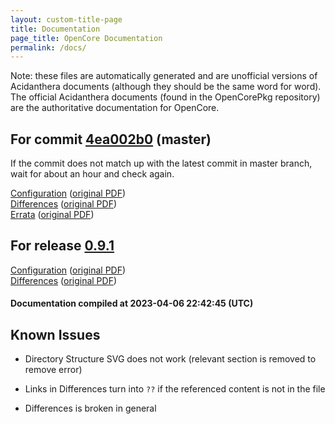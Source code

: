 ```yaml
---
layout: custom-title-page
title: Documentation
page_title: OpenCore Documentation
permalink: /docs/
---
```

Note: these files are automatically generated and are unofficial versions of Acidanthera documents (although they should be the same word for word). The official Acidanthera documents (found in the OpenCorePkg repository) are the authoritative documentation for OpenCore.

## For commit [4ea002b0](https://github.com/acidanthera/OpenCorePkg/tree/4ea002b08f22f9f4a92d4a76e6b2f9d69a254d8e) (master)

If the commit does not match up with the latest commit in master branch, wait for about an hour and check again.

[Configuration](latest/Configuration.html) ([original PDF](https://github.com/acidanthera/OpenCorePkg/blob/4ea002b08f22f9f4a92d4a76e6b2f9d69a254d8e/Docs/Configuration.pdf))
<br>
[Differences](latest/Differences.html) ([original PDF](https://github.com/acidanthera/OpenCorePkg/blob/4ea002b08f22f9f4a92d4a76e6b2f9d69a254d8e/Docs/Differences/Differences.pdf))
<br>
[Errata](latest/Errata.html) ([original PDF](https://github.com/acidanthera/OpenCorePkg/blob/4ea002b08f22f9f4a92d4a76e6b2f9d69a254d8e/Docs/Errata/Errata.pdf))

## For release [0.9.1](https://github.com/acidanthera/OpenCorePkg/tree/0.9.1)

[Configuration](release/Configuration.html) ([original PDF](https://github.com/acidanthera/OpenCorePkg/blob/0.9.1/Docs/Configuration.pdf))
<br>
[Differences](release/Differences.html) ([original PDF](https://github.com/acidanthera/OpenCorePkg/blob/0.9.1/Docs/Differences/Differences.pdf))

#### Documentation compiled at 2023-04-06 22:42:45 (UTC)

## Known Issues

* Directory Structure SVG does not work (relevant section is removed to remove error)

* Links in Differences turn into `??` if the referenced content is not in the file

* Differences is broken in general

